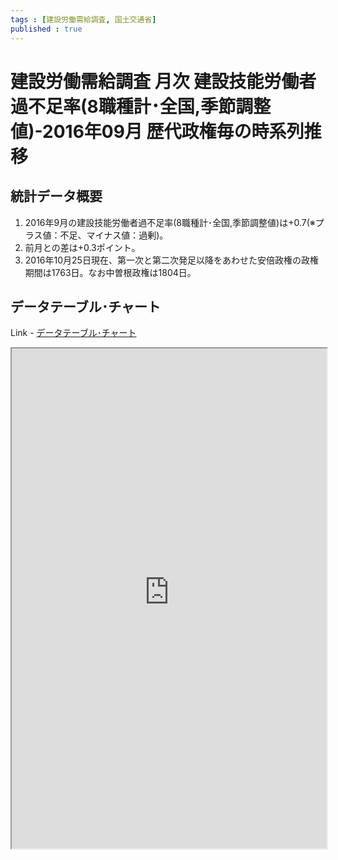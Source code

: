 ```yaml
--- 
tags : [建設労働需給調査, 国土交通省] 
published : true
---
```

# 建設労働需給調査 月次 建設技能労働者過不足率(8職種計･全国,季節調整値)-2016年09月 歴代政権毎の時系列推移
## 統計データ概要

1. 2016年9月の建設技能労働者過不足率(8職種計･全国,季節調整値)は+0.7(※プラス値：不足、マイナス値：過剰)。
1. 前月との差は+0.3ポイント。
1. 2016年10月25日現在、第一次と第二次発足以降をあわせた安倍政権の政権期間は1763日。なお中曽根政権は1804日。

	
## データテーブル･チャート
Link - [データテーブル･チャート](http://knowledgevault.saecanet.com/charts/am-consulting.co.jp-20161025235831.html)
<iframe src="http://knowledgevault.saecanet.com/charts/am-consulting.co.jp-20161025235831.html" width="100%" height="800px"></iframe>
